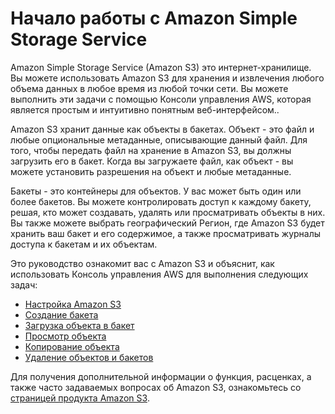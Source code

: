 # Начало работы с Amazon Simple Storage Service<a name="GetStartedWithS3"></a>

Amazon Simple Storage Service \(Amazon S3\) это интернет-хранилище\. Вы можете использовать Amazon S3 для хранения и извлечения любого объема данных в любое время из любой точки сети\. Вы можете выполнить эти задачи с помощью Консоли управления AWS, которая является простым и интуитивно понятным веб-интерфейсом.\. 

Amazon S3 хранит данные как объекты в бакетах\. Объект - это файл и любые опциональные метаданные, описывающие данный файл\. Для того, чтобы передать файл на хранение в Amazon S3, вы должны загрузить его в бакет\. Когда вы загружаете файл, как объект - вы можете установить разрешения на объект и любые метаданные\. 

Бакеты - это контейнеры для объектов\. У вас может быть один или более бакетов\. Вы можете контролировать доступ к каждому бакету, решая, кто может создавать, удалять или просматривать объекты в них\. Вы также можете выбрать географический Регион, где Amazon S3 будет хранить ваш бакет и его содержимое, а также просматривать журналы доступа к бакетам и их объектам\.

Это руководство ознакомит вас с Amazon S3 и объяснит, как использовать Консоль управления AWS для выполнения следующих задач:
+ [Настройка Amazon S3](SigningUpforS3.md)
+ [Создание бакета](CreatingABucket.md)
+ [Загрузка объекта в бакет](PuttingAnObjectInABucket.md)
+ [Просмотр объекта](OpeningAnObject.md)
+ [Копирование объекта](CopyingAnObject.md)
+ [Удаление объектов и бакетов](DeletingAnObjectandBucket.md)

Для получения дополнительной информации о функция, расценках, а также часто задаваемых вопросах об Amazon S3, ознакомьтесь со [страницей продукта Amazon S3](https://aws.amazon.com/s3/)\.
